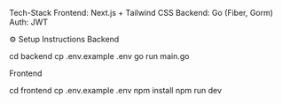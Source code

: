 Tech-Stack
Frontend: Next.js + Tailwind CSS
Backend: Go (Fiber, Gorm)
Auth: JWT


⚙️ Setup Instructions
Backend

cd backend
cp .env.example .env
go run main.go

Frontend

cd frontend
cp .env.example .env
npm install
npm run dev